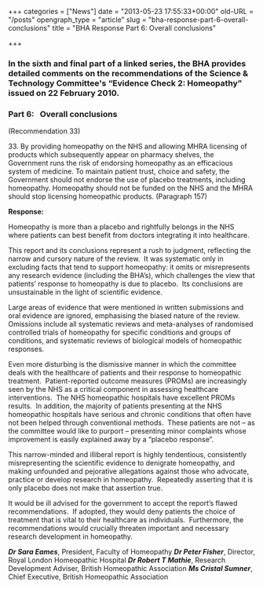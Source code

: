 +++
categories = ["News"]
date = "2013-05-23 17:55:33+00:00"
old-URL = "/posts"
opengraph_type = "article"
slug = "bha-response-part-6-overall-conclusions"
title = "BHA Response Part 6: Overall conclusions"

+++

### In the sixth and final part of a linked series, the BHA provides detailed comments on the recommendations of the Science & Technology Committee's “Evidence Check 2: Homeopathy” issued on 22 February 2010.

### Part 6:   Overall conclusions
(Recommendation 33)

33. By providing homeopathy on the NHS and allowing MHRA licensing of products which subsequently appear on pharmacy shelves, the Government runs the risk of endorsing homeopathy as an efficacious system of medicine. To maintain patient trust, choice and safety, the Government should not endorse the use of placebo treatments, including homeopathy. Homeopathy should not be funded on the NHS and the MHRA should stop licensing homeopathic products. (Paragraph 157)

**Response:**

Homeopathy is more than a placebo and rightfully belongs in the NHS where patients can best benefit from doctors integrating it into healthcare.

This report and its conclusions represent a rush to judgment, reflecting the narrow and cursory nature of the review.  It was systematic only in excluding facts that tend to support homeopathy: it omits or misrepresents any research evidence (including the BHA’s), which challenges the view that patients’ response to homeopathy is due to placebo.  Its conclusions are unsustainable in the light of scientific evidence.

Large areas of evidence that were mentioned in written submissions and oral evidence are ignored, emphasising the biased nature of the review.  Omissions include all systematic reviews and meta-analyses of randomised controlled trials of homeopathy for specific conditions and groups of conditions, and systematic reviews of biological models of homeopathic responses.

Even more disturbing is the dismissive manner in which the committee deals with the healthcare of patients and their response to homeopathic treatment.  Patient-reported outcome measures (PROMs) are increasingly seen by the NHS as a critical component in assessing healthcare interventions.  The NHS homeopathic hospitals have excellent PROMs results.  In addition, the majority of patients presenting at the NHS homeopathic hospitals have serious and chronic conditions that often have not been helped through conventional methods.  These patients are not – as the committee would like to purport – presenting minor complaints whose improvement is easily explained away by a “placebo response”.

This narrow-minded and illiberal report is highly tendentious, consistently misrepresenting the scientific evidence to denigrate homeopathy, and making unfounded and pejorative allegations against those who advocate, practice or develop research in homeopathy.  Repeatedly asserting that it is only placebo does not make that assertion true.

It would be ill advised for the government to accept the report’s flawed recommendations.  If adopted, they would deny patients the choice of treatment that is vital to their healthcare as individuals.  Furthermore, the recommendations would crucially threaten important and necessary research development in homeopathy.

**_Dr Sara Eames_**, President, Faculty of Homeopathy
**_Dr Peter Fisher_**, Director, Royal London Homeopathic Hospital
**_Dr Robert T Mathie_**, Research Development Adviser, British Homeopathic Association
**_Ms Cristal Sumner_**, Chief Executive, British Homeopathic Association
